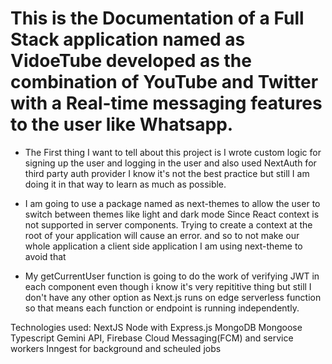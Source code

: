 # This is the Documentation of a Full Stack application named as VidoeTube developed as the combination of YouTube and Twitter with a Real-time messaging features to the user like Whatsapp. 

- The First thing I want to tell about this project is I wrote custom logic for signing up the user and logging in the user and also used NextAuth for third party auth provider I know it's not the best practice but still I am doing it in that way to learn as much as possible.


- I am going to use a package named as next-themes to allow the user to switch between themes like light and dark mode Since React context is not supported in server components. Trying to create a context at the root of your application will cause an error. and so to not make our whole application a client side application I am using next-theme to avoid that


- My getCurrentUser function is going to do the work of verifying JWT in each component even though i know it's very repititive thing but still I don't have any other option as Next.js runs on edge serverless function so that means each function or endpoint is running independently.




Technologies used:
NextJS
Node with Express.js
MongoDB
Mongoose
Typescript
Gemini API,
Firebase Cloud Messaging(FCM) and service workers 
Inngest for background and scheuled jobs

